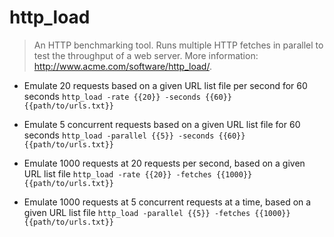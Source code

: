 # http_load
> An HTTP benchmarking tool.
> Runs multiple HTTP fetches in parallel to test the throughput of a web server.
> More information: <http://www.acme.com/software/http_load/>.

- Emulate 20 requests based on a given URL list file per second for 60 seconds
`http_load -rate {{20}} -seconds {{60}} {{path/to/urls.txt}}`

- Emulate 5 concurrent requests based on a given URL list file for 60 seconds
`http_load -parallel {{5}} -seconds {{60}} {{path/to/urls.txt}}`

- Emulate 1000 requests at 20 requests per second, based on a given URL list file
`http_load -rate {{20}} -fetches {{1000}} {{path/to/urls.txt}}`

- Emulate 1000 requests at 5 concurrent requests at a time, based on a given URL list file
`http_load -parallel {{5}} -fetches {{1000}} {{path/to/urls.txt}}`
